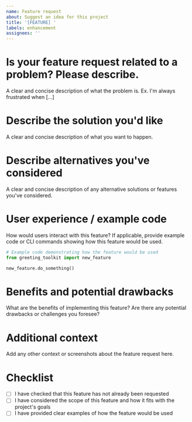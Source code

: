 ```yaml
---
name: Feature request
about: Suggest an idea for this project
title: '[FEATURE] '
labels: enhancement
assignees: ''
---
```


# Is your feature request related to a problem? Please describe.

A clear and concise description of what the problem is. Ex. I'm always frustrated when [...]

# Describe the solution you'd like

A clear and concise description of what you want to happen.

# Describe alternatives you've considered

A clear and concise description of any alternative solutions or features you've considered.

# User experience / example code

How would users interact with this feature? If applicable, provide example code or CLI commands showing how this feature would be used.

```python
# Example code demonstrating how the feature would be used
from greeting_toolkit import new_feature

new_feature.do_something()
```

# Benefits and potential drawbacks

What are the benefits of implementing this feature? Are there any potential drawbacks or challenges you foresee?

# Additional context

Add any other context or screenshots about the feature request here.

# Checklist

- [ ] I have checked that this feature has not already been requested
- [ ] I have considered the scope of this feature and how it fits with the project's goals
- [ ] I have provided clear examples of how the feature would be used
